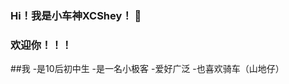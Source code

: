 ### Hi！我是小车神XCShey！ 👋
### 欢迎你！！！
##我
 -是10后初中生
 -是一名小极客
 -爱好广泛
 -也喜欢骑车（山地仔）

<!--
**XCShey/XCShey** is a ✨ _special_ ✨ repository because its `README.md` (this file) appears on your GitHub profile.

Here are some ideas to get you started:

- 🔭 I’m currently working on ...
- 🌱 I’m currently learning ...
- 👯 I’m looking to collaborate on ...
- 🤔 I’m looking for help with ...
- 💬 Ask me about ...
- 📫 How to reach me: ...
- 😄 Pronouns: ...
- ⚡ Fun fact: ...
-->
